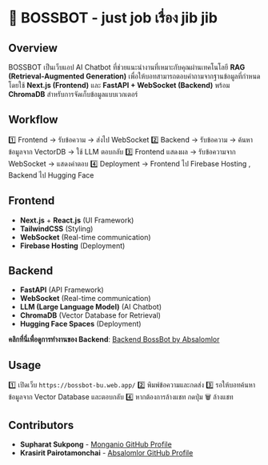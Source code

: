 # 🤖 BOSSBOT - just job เรื่อง jib jib


## Overview
BOSSBOT เป็นเว็บแอป AI Chatbot ที่ช่วยแนะนำงานที่เหมาะกับคุณผ่านเทคโนโลยี **RAG (Retrieval-Augmented Generation)** เพื่อให้บอทสามารถตอบคำถามจากฐานข้อมูลที่กำหนด โดยใช้ **Next.js (Frontend)** และ **FastAPI + WebSocket (Backend)** พร้อม **ChromaDB** สำหรับการจัดเก็บข้อมูลแบบเวกเตอร์


## Workflow
1️⃣ Frontend → รับข้อความ → ส่งไป WebSocket
2️⃣ Backend → รับข้อความ → ค้นหาข้อมูลจาก VectorDB → ใช้ LLM ตอบกลับ
3️⃣ Frontend แสดงผล → รับข้อความจาก WebSocket → แสดงคำตอบ
4️⃣ Deployment → Frontend ไป Firebase Hosting , Backend ไป Hugging Face


## **Frontend**
- **Next.js** + **React.js** (UI Framework)
- **TailwindCSS** (Styling)
- **WebSocket** (Real-time communication)
- **Firebase Hosting** (Deployment)


## **Backend**
- **FastAPI** (API Framework)
- **WebSocket** (Real-time communication)
- **LLM (Large Language Model)** (AI Chatbot)
- **ChromaDB** (Vector Database for Retrieval)
- **Hugging Face Spaces** (Deployment)

**คลิกที่นี่เพื่อดูการทำงานของ Backend**: 
[Backend BossBot by Absalomlor](https://github.com/Absalomlor/backend_bossbot)


## Usage
1️⃣ เปิดเว็บ `https://bossbot-bu.web.app/`
2️⃣ พิมพ์ข้อความและกดส่ง
3️⃣ รอให้บอทค้นหาข้อมูลจาก Vector Database และตอบกลับ
4️⃣ หากต้องการล้างแชท กดปุ่ม 🗑️ ล้างแชท


## Contributors
- **Supharat Sukpong** - [Monganio GitHub Profile](https://github.com/monganio)
- **Krasirit Pairotamonchai** - [Absalomlor GitHub Profile](https://github.com/Absalomlor)
